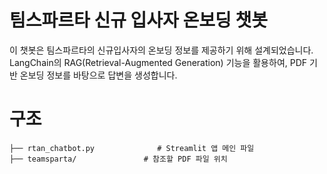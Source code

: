 # 팀스파르타 신규 입사자 온보딩 챗봇
이 챗봇은 팀스파르타의 신규입사자의 온보딩 정보를 제공하기 위해 설계되었습니다. LangChain의 RAG(Retrieval-Augmented Generation) 기능을 활용하여, PDF 기반 온보딩 정보를 바탕으로 답변을 생성합니다.

# 구조
```
├── rtan_chatbot.py              # Streamlit 앱 메인 파일
├── teamsparta/               # 참조할 PDF 파일 위치
```
